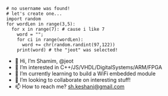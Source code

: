 ```
# no username was found!
# let's create one...
import random
for wordLen in range(3,5):
  for x in range(7): # cause i like 7
    word = "";
    for ci in range(wordLen):
      word += chr(random.randint(97,122))
    print(word) # the "jeot" was selected!
```
- 👋 Hi, I’m Shamim, @jeot
- 👀 I’m interested in C++/JS/VHDL/DigitalSystems/ARM/FPGA
- 🌱 I’m currently learning to build a WiFi embedded module
- 💞️ I’m looking to collaborate on interesting stuff!
- 📫 How to reach me? sh.keshani@gmail.com

<!---
jeot/jeot is a ✨ special ✨ repository because its `README.md` (this file) appears on your GitHub profile.
You can click the Preview link to take a look at your changes.
--->
